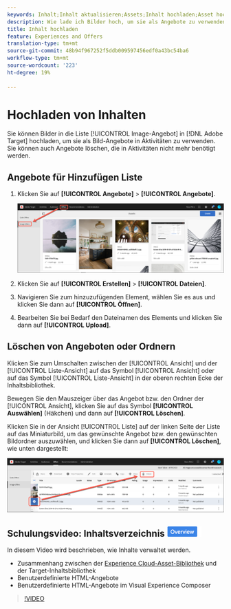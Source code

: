 ```yaml
---
keywords: Inhalt;Inhalt aktualisieren;Assets;Inhalt hochladen;Asset hochladen
description: Wie lade ich Bilder hoch, um sie als Angebote zu verwenden?
title: Inhalt hochladen
feature: Experiences and Offers
translation-type: tm+mt
source-git-commit: 48b94f967252f5ddb009597456edf0a43bc54ba6
workflow-type: tm+mt
source-wordcount: '223'
ht-degree: 19%

---
```



# Hochladen von Inhalten

Sie können Bilder in die Liste [!UICONTROL Image-Angebot] in [!DNL Adobe Target] hochladen, um sie als Bild-Angebote in Aktivitäten zu verwenden. Sie können auch Angebote löschen, die in Aktivitäten nicht mehr benötigt werden.

## Angebote für Hinzufügen Liste

1. Klicken Sie auf **[!UICONTROL Angebote]** > **[!UICONTROL Angebote]**.

   ![Angebote > Bild-Angebote](/help/c-experiences/c-manage-content/assets/image-offers-tab.png)

1. Klicken Sie auf **[!UICONTROL Erstellen]** > **[!UICONTROL Dateien]**.
1. Navigieren Sie zum hinzuzufügenden Element, wählen Sie es aus und klicken Sie dann auf **[!UICONTROL Öffnen]**.
1. Bearbeiten Sie bei Bedarf den Dateinamen des Elements und klicken Sie dann auf **[!UICONTROL Upload]**.

## Löschen von Angeboten oder Ordnern

Klicken Sie zum Umschalten zwischen der [!UICONTROL Ansicht] und der [!UICONTROL Liste-Ansicht] auf das Symbol [!UICONTROL Ansicht] oder auf das Symbol [!UICONTROL Liste-Ansicht] in der oberen rechten Ecke der Inhaltsbibliothek.

Bewegen Sie den Mauszeiger über das Angebot bzw. den Ordner der [!UICONTROL Ansicht], klicken Sie auf das Symbol **[!UICONTROL Auswählen]** (Häkchen) und dann auf **[!UICONTROL Löschen]**.

Klicken Sie in der Ansicht [!UICONTROL Liste] auf der linken Seite der Liste auf das Miniaturbild, um das gewünschte Angebot bzw. den gewünschten Bildordner auszuwählen, und klicken Sie dann auf **[!UICONTROL Löschen]**, wie unten dargestellt:

![Ausgewähltes Element löschen](/help/c-experiences/c-manage-content/assets/delete-image-offer.png)

## Schulungsvideo: Inhaltsverzeichnis ![Kennzeichen ](/help/assets/overview.png)

In diesem Video wird beschrieben, wie Inhalte verwaltet werden.

* Zusammenhang zwischen der [Experience Cloud-Asset-Bibliothek](https://experienceleague.adobe.com/docs/core-services/interface/assets/creative-cloud.html) und der Target-Inhaltsbibliothek
* Benutzerdefinierte HTML-Angebote
* Benutzerdefinierte HTML-Angebote im Visual Experience Composer

>[!VIDEO](https://video.tv.adobe.com/v/17387)